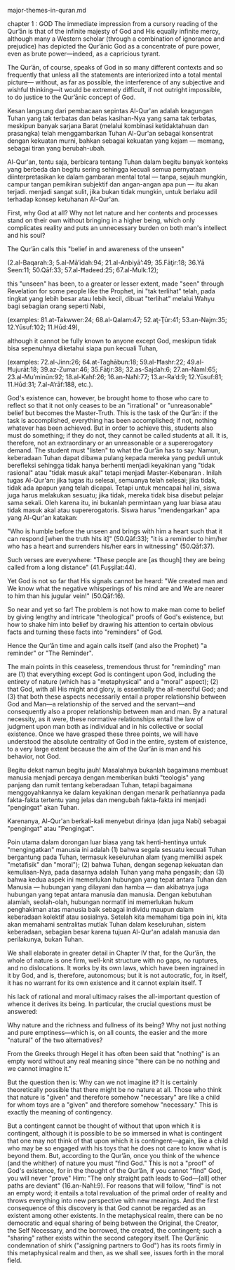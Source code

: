major-themes-in-quran.md

chapter 1 : GOD
The immediate impression from a cursory reading of the Qur’ān is that of the infinite majesty of God and His equally infinite mercy, although many a Western scholar (through a combination of ignorance and prejudice) has depicted the Qur’ānic God as a concentrate of pure power, even as brute power—indeed, as a capricious tyrant.

The Qur’ān, of course, speaks of God in so many different contexts and so frequently that unless all the statements are interiorized into a total mental picture— without, as far as possible, the interference of any subjective and wishful thinking—it would be extremely difficult, if not outright impossible, to do justice to the Qur’ānic concept of God. 

Kesan langsung dari pembacaan sepintas Al-Qur'an adalah keagungan Tuhan yang tak terbatas dan belas kasihan-Nya yang sama tak terbatas, meskipun banyak sarjana Barat (melalui kombinasi ketidaktahuan dan prasangka) telah menggambarkan Tuhan Al-Qur'an sebagai konsentrat dengan kekuatan murni, bahkan sebagai kekuatan yang kejam — memang, sebagai tiran yang berubah-ubah. 

Al-Qur'an, tentu saja, berbicara tentang Tuhan dalam begitu banyak konteks yang berbeda dan begitu sering sehingga kecuali semua pernyataan diinterpretasikan ke dalam gambaran mental total — tanpa, sejauh mungkin, campur tangan pemikiran subjektif dan angan-angan apa pun — itu akan terjadi. menjadi sangat sulit, jika bukan tidak mungkin, untuk berlaku adil terhadap konsep ketuhanan Al-Qur'an.


First, why God at all? Why not let nature and her contents and processes stand on their own without bringing in a higher being, which only complicates reality and puts an unnecessary burden on both man's intellect and his soul? 

The Qur’ān calls this "belief in and awareness of the unseen" 

(2.al-Baqarah:3; 5.al-Mā’idah:94; 21.al-Anbiyā’:49; 35.Fāţir:18; 36.Yā Seen:11; 50.Qāf:33; 57.al-Ħadeed:25; 67.al-Mulk:12); 

this "unseen" has been, to a greater or lesser extent, made "seen" through Revelation for some people like the Prophet,
ini "tak terlihat" telah, pada tingkat yang lebih besar atau lebih kecil, dibuat "terlihat" melalui Wahyu bagi sebagian orang seperti Nabi,

(examples: 81.at-Takwwer:24; 68.al-Qalam:47; 52.aţ-Ţūr:41; 53.an-Najm:35; 12.Yūsuf:102; 11.Hūd:49), 

although it cannot be fully known to anyone except God,
meskipun tidak bisa sepenuhnya diketahui siapa pun kecuali Tuhan,

(examples: 72.al-Jinn:26; 64.at-Taghābun:18; 59.al-Ħashr:22; 49.al-Ħujurāt:18; 39.az-Zumar:46; 35.Fāţir:38; 32.as-Sajdah:6; 27.an-Naml:65; 23.al-Mu’minūn:92; 18.al-Kahf:26; 16.an-Naħl:77; 13.ar-Ra‘d:9; 12.Yūsuf:81; 11.Hūd:31; 7.al-A‘rāf:188, etc.). 

God's existence can, however, be brought home to those who care to reflect so that it not only ceases to be an "irrational" or "unreasonable" belief but becomes the Master-Truth. 
This is the task of the Qur’ān: if the task is accomplished, everything has been accomplished; if not, nothing whatever has been achieved. But in order to achieve this, students also must do something; if they do not, they cannot be called students at all. 
It is, therefore, not an extraordinary or an unreasonable or a supererogatory demand. The student must "listen" to what the Qur’ān has to say: 
Namun, keberadaan Tuhan dapat dibawa pulang kepada mereka yang peduli untuk berefleksi sehingga tidak hanya berhenti menjadi keyakinan yang "tidak rasional" atau "tidak masuk akal" tetapi menjadi Master-Kebenaran .
Inilah tugas Al-Qur'an: jika tugas itu selesai, semuanya telah selesai; jika tidak, tidak ada apapun yang telah dicapai. Tetapi untuk mencapai hal ini, siswa juga harus melakukan sesuatu; jika tidak, mereka tidak bisa disebut pelajar sama sekali.
Oleh karena itu, ini bukanlah permintaan yang luar biasa atau tidak masuk akal atau supererogatoris. Siswa harus "mendengarkan" apa yang Al-Qur'an katakan:

"Who is humble before the unseen and brings with him a heart such that it can respond [when the truth hits it]" (50.Qāf:33); 
"it is a reminder to him/her who has a heart and surrenders his/her ears in witnessing" (50.Qāf:37). 

Such  verses are everywhere: "These people are [as though] they are being called from a long distance" (41.Fuşşilat:44). 

Yet God is not so far that His signals cannot be heard: "We created man and We know what the negative whisperings of his mind are and We are nearer to him than his jugular vein!" (50.Qāf:16). 

So near and yet so far! The problem is not how to make man come to belief by giving lengthy and intricate "theological" proofs of God's existence, but how to shake him into belief by drawing his attention to certain obvious facts and turning these facts into "reminders" of God. 

Hence the Qur’ān time and again calls itself (and also the Prophet) "a reminder" or "The Reminder". 

The main points in this ceaseless, tremendous thrust for "reminding" man are 
(1) that everything except God is contingent upon God, including the entirety of nature (which has a "metaphysical" and a "moral" aspect); 
(2) that God, with all His might and glory, is essentially the all-merciful God; and 
(3) that both these aspects necessarily entail a proper relationship between God and Man—a relationship of the served and the servant—and consequently also a proper relationship between man and man. By a natural necessity, as it were, these normative relationships entail the law of judgment upon man both as individual and in his collective or social existence. 
Once we have grasped these three points, we will have understood the absolute centrality of God in the entire, system of existence, to a very large extent because the aim of the Qur’ān is man and his behavior, not God. 

Begitu dekat namun begitu jauh! Masalahnya bukanlah bagaimana membuat manusia menjadi percaya dengan memberikan bukti "teologis" yang panjang dan rumit tentang keberadaan Tuhan, tetapi bagaimana menggoyahkannya ke dalam keyakinan dengan menarik perhatiannya pada fakta-fakta tertentu yang jelas dan mengubah fakta-fakta ini menjadi "pengingat" akan Tuhan.

Karenanya, Al-Qur'an berkali-kali menyebut dirinya (dan juga Nabi) sebagai "pengingat" atau "Pengingat".

Poin utama dalam dorongan luar biasa yang tak henti-hentinya untuk "mengingatkan" manusia ini adalah
(1) bahwa segala sesuatu kecuali Tuhan bergantung pada Tuhan, termasuk keseluruhan alam (yang memiliki aspek "metafisik" dan "moral");
(2) bahwa Tuhan, dengan segenap kekuatan dan kemuliaan-Nya, pada dasarnya adalah Tuhan yang maha pengasih; dan
(3) bahwa kedua aspek ini memerlukan hubungan yang tepat antara Tuhan dan Manusia — hubungan yang dilayani dan hamba — dan akibatnya juga hubungan yang tepat antara manusia dan manusia. Dengan kebutuhan alamiah, seolah-olah, hubungan normatif ini memerlukan hukum penghakiman atas manusia baik sebagai individu maupun dalam keberadaan kolektif atau sosialnya.
Setelah kita memahami tiga poin ini, kita akan memahami sentralitas mutlak Tuhan dalam keseluruhan, sistem keberadaan, sebagian besar karena tujuan Al-Qur'an adalah manusia dan perilakunya, bukan Tuhan.

We shall elaborate in greater detail in Chapter IV that, for the Qur’ān, the whole of nature is one firm, well-knit structure with no gaps, no ruptures, and no dislocations. It works by its own laws, which have been ingrained in it by God, and is, therefore, autonomous; but it is not autocratic, for, in itself, it has no warrant for its own existence and it cannot explain itself.  T

his lack of rational and moral ultimacy raises the all-important question of whence it derives its being. In particular, the crucial questions must be answered: 

Why nature and the richness and fullness of its being? Why not just nothing and pure emptiness—which is, on all counts, the easier and the more "natural" of the two alternatives? 

From the Greeks through Hegel it has often been said that "nothing" is an empty word without any real meaning since "there can be no nothing and we cannot imagine it." 

But the question then is: Why can we not imagine it? It is certainly theoretically possible that there might be no nature at all. Those who think that nature is "given" and therefore somehow "necessary" are like a child for whom toys are a "given" and therefore somehow "necessary." This is exactly the meaning of contingency. 

But a contingent cannot be thought of without that upon which it is contingent, although it is possible to be so immersed in what is contingent that one may not think of that upon which it is contingent—again, like a child who may be so engaged with his toys that he does not care to know what is beyond them. But, according to the Qur’ān, once you think of the whence (and the whither) of nature you must "find God." This is not a "proof" of God's existence, for in the thought of the Qur’ān, if you cannot "find" God, you will never "prove" Him: "The only straight path leads to God—[all] other paths are deviant" (16.an-Naħl:9). For reasons that will follow, "find" is not an empty word; it entails a total revaluation of the primal order of reality and throws everything into new perspective with new meanings. And the first consequence of this discovery is that God cannot be regarded as an existent among other existents. In the metaphysical realm, there can be no democratic and equal sharing of being between the Original, the Creator, the Self Necessary, and the borrowed, the created, the contingent; such a "sharing" rather exists within the second category itself. The Qur’ānic condemnation of shirk ("assigning partners to God") has its roots firmly in this metaphysical realm and then, as we shall see, issues forth in the moral field. 